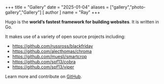 +++
title = "Gallery"
date = "2025-01-04"
aliases = ["gallery","photo-gallery","Gallery"]
[ author ]
  name = "Ray"
+++

Hugo is the **world’s fastest framework for building websites**. It is written in Go.

It makes use of a variety of open source projects including:

* https://github.com/russross/blackfriday
* https://github.com/alecthomas/chroma
* https://github.com/muesli/smartcrop
* https://github.com/spf13/cobra
* https://github.com/spf13/viper

Learn more and contribute on [GitHub](https://github.com/gohugoio).
